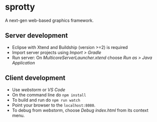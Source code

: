# sprotty
A next-gen web-based graphics framework.


## Server development

- Eclipse with Xtend and Buildship (version >=2) is required
- Import server projects using _Import > Gradle_
- Run server: On _MulticoreServerLauncher.xtend_ choose _Run as > Java Application_


## Client development

- Use _webstorm_ or _VS Code_
- On the command line do `npm install`
- To build and run do `npm run watch`
- Point your browser to the `localhost:8080`. 
- To debug from _webstorm_, choose _Debug index.html_ from its context menu.

